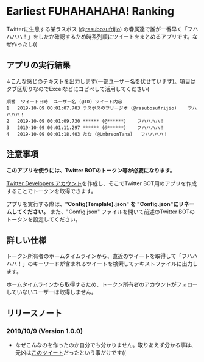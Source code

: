 # Earliest FUHAHAHAHA! Ranking

Twitterに生息する某ラスボス ([@rasubosufrijio](https://twitter.com/rasubosufrijio)) の眷属達で誰が一番早く「フハハハハ！」をしたか確認するため時系列順にツイートをまとめるアプリです。なぜ作ったし((

## アプリの実行結果

↓こんな感じのテキストを出力します(一部ユーザー名を伏せています)。項目はタブ区切りなのでExcelなどにコピペして活用してください(

```
順番	ツイート日時	ユーザー名 (@ID)	ツイート内容
1	2019-10-09 00:01:07.703	ラスボスのフリージオ (@rasubosufrijio)	フハハハハ！
2	2019-10-09 00:01:09.730	****** (@******)	フハハハハ！
3	2019-10-09 00:01:11.297	****** (@******)	フハハハハ！
4	2019-10-09 00:01:18.403	たな (@UmbreonTana)	フハハハハ！
```

## 注意事項

**このアプリを使うには、Twitter BOTのトークン等が必要になります。**

[Twitter Developers アカウント](https://developer.twitter.com/)を作成し、そこでTwitter BOT用のアプリを作成することでトークンを取得できます。

アプリを実行する際は、**"Config(Template).json" を "Config.json"にリネームしてください。** また、"Config.json" ファイルを開いて前述のTwitter BOTのトークンを設定してください。

## 詳しい仕様

トークン所有者のホームタイムラインから、直近のツイートを取得して「フハハハハ！」のキーワードが含まれるツイートを検索してテキストファイルに出力します。

ホームタイムラインから取得するため、トークン所有者のアカウントがフォローしていないユーザーは取得しません。

## リリースノート

### 2019/10/9 (Version 1.0.0)

- なぜこんなのを作ったのか自分でも分かりません。取りあえず分かる事は、元凶は[このツイート](https://twitter.com/UmbreonTana/status/1181586382663192576)だったという事だけです((